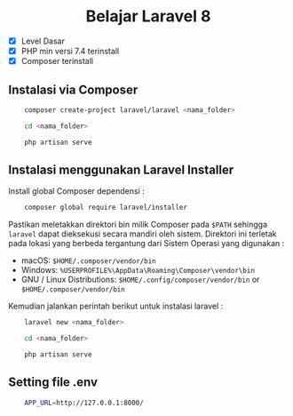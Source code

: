 <h1 align="center">Belajar Laravel 8</h1>

-   [x] Level Dasar
-   [x] PHP min versi 7.4 terinstall
-   [x] Composer terinstall

## Instalasi via Composer

```bash
    composer create-project laravel/laravel <nama_folder>

    cd <nama_folder>

    php artisan serve
```

## Instalasi menggunakan Laravel Installer

Install global Composer dependensi :

```bash
    composer global require laravel/installer
```

Pastikan meletakkan direktori bin milik Composer pada `$PATH` sehingga `laravel` dapat dieksekusi secara mandiri oleh sistem. Direktori ini terletak pada lokasi yang berbeda tergantung dari Sistem Operasi yang digunakan :

-   macOS: `$HOME/.composer/vendor/bin`
-   Windows: `%USERPROFILE%\AppData\Roaming\Composer\vendor\bin`
-   GNU / Linux Distributions: `$HOME/.config/composer/vendor/bin` or `$HOME/.composer/vendor/bin`

Kemudian jalankan perintah berikut untuk instalasi laravel :

```bash
    laravel new <nama_folder>

    cd <nama_folder>

    php artisan serve
```

## Setting file .env

```bash
    APP_URL=http://127.0.0.1:8000/
```
